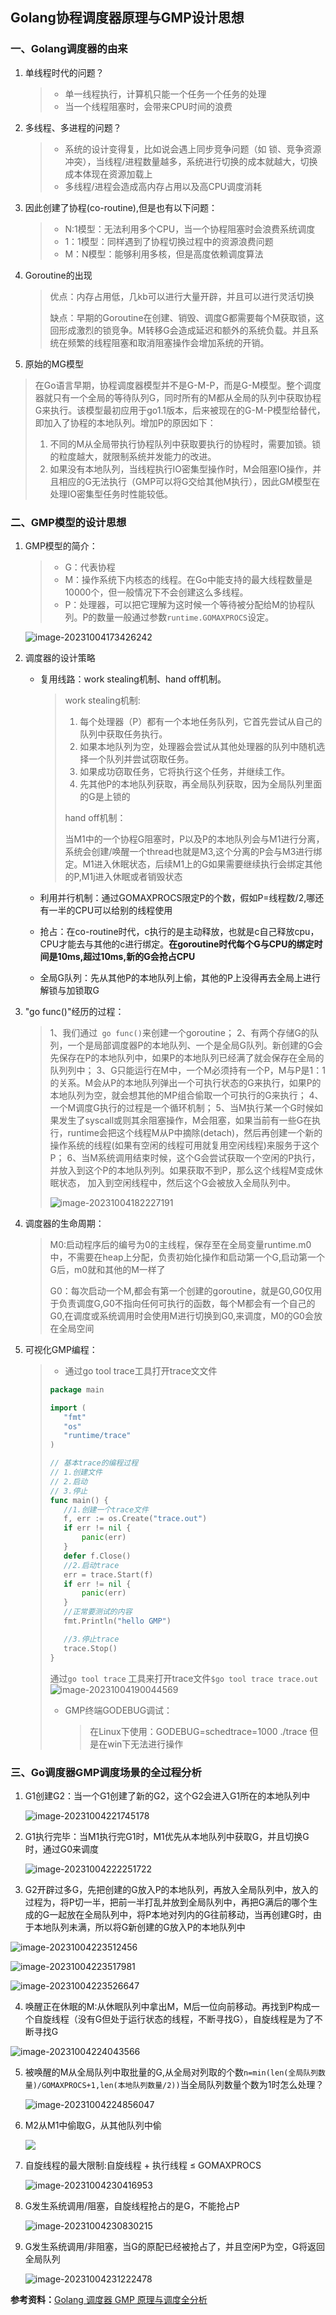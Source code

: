 ## Golang协程调度器原理与GMP设计思想

### 一、Golang调度器的由来

1. 单线程时代的问题？

   > - 单一线程执行，计算机只能一个任务一个任务的处理
   > - 当一个线程阻塞时，会带来CPU时间的浪费

2. 多线程、多进程的问题？

   > - 系统的设计变得复，比如说会遇上同步竞争问题（如 锁、竞争资源冲突），当线程/进程数量越多，系统进行切换的成本就越大，切换成本体现在资源加载上
   > - 多线程/进程会造成高内存占用以及高CPU调度消耗

3. 因此创建了协程(co-routine),但是也有以下问题：

   > - N:1模型：无法利用多个CPU，当一个协程阻塞时会浪费系统调度
   > - 1：1模型：同样遇到了协程切换过程中的资源浪费问题
   > - M：N模型：能够利用多核，但是高度依赖调度算法

4. Goroutine的出现

   > 优点：内存占用低，几kb可以进行大量开辟，并且可以进行灵活切换
   >
   > 缺点：早期的Goroutine在创建、销毁、调度G都需要每个M获取锁，这回形成激烈的锁竞争。M转移G会造成延迟和额外的系统负载。并且系统在频繁的线程阻塞和取消阻塞操作会增加系统的开销。

5.  原始的MG模型

   > ​	在Go语言早期，协程调度器模型并不是G-M-P，而是G-M模型。整个调度器就只有一个全局的等待队列G，同时所有的M都从全局的队列中获取协程G来执行。该模型最初应用于go1.1版本，后来被现在的G-M-P模型给替代，即加入了协程的本地队列。增加P的原因如下：
   >
   > 1. 不同的M从全局带执行协程队列中获取要执行的协程时，需要加锁。锁的粒度越大，就限制系统并发能力的改进。
   > 2. 如果没有本地队列，当线程执行IO密集型操作时，M会阻塞IO操作，并且相应的G无法执行（GMP可以将G交给其他M执行），因此GM模型在处理IO密集型任务时性能较低。

### 二、GMP模型的设计思想

1. GMP模型的简介：

   >- G：代表协程
   >- M：操作系统下内核态的线程。在Go中能支持的最大线程数量是10000个，但一般情况下不会创建这么多线程。
   >- P：处理器，可以把它理解为这时候一个等待被分配给M的协程队列。P的数量一般通过参数`runtime.GOMAXPROCS`设定。

   ![image-20231004173426242](https://s2.loli.net/2023/10/05/rOZ4PdpABemnJt1.png)

2. 调度器的设计策略

   - 复用线路：work stealing机制、hand off机制。

     > work stealing机制:
     >
     > 1. 每个处理器（P）都有一个本地任务队列，它首先尝试从自己的队列中获取任务执行。
     > 2. 如果本地队列为空，处理器会尝试从其他处理器的队列中随机选择一个队列并尝试窃取任务。
     > 3. 如果成功窃取任务，它将执行这个任务，并继续工作。
     > 4. 先其他P的本地队列获取，再全局队列获取，因为全局队列里面的G是上锁的
     >
     > hand off机制：
     >
     > ​	当M1中的一个协程G阻塞时，P以及P的本地队列会与M1进行分离，系统会创建/唤醒一个thread也就是M3,这个分离的P会与M3进行绑定。M1进入休眠状态，后续M1上的G如果需要继续执行会绑定其他的P,M1j进入休眠或者销毁状态

   - 利用并行机制：通过GOMAXPROCS限定P的个数，假如P=线程数/2,哪还有一半的CPU可以给别的线程使用

   - 抢占：在co-routine时代，c执行的是主动释放，也就是c自己释放cpu，CPU才能去与其他的c进行绑定。**在goroutine时代每个G与CPU的绑定时间是10ms,超过10ms,新的G会抢占CPU**

   - 全局G队列：先从其他P的本地队列上偷，其他的P上没得再去全局上进行解锁与加锁取G

3. "go func()"经历的过程：

   > 1、我们通过` go func()`来创建一个goroutine；
   > 2、有两个存储G的队列，一个是局部调度器P的本地队列、一个是全局G队列。新创建的G会先保存在P的本地队列中，如果P的本地队列已经满了就会保存在全局的队列列中；
   > 3、G只能运行在M中，一个M必须持有一个P，M与P是1：1的关系。M会从P的本地队列弹出一个可执行状态的G来执行，如果P的本地队列为空，就会想其他的MP组合偷取一个可执行的G来执行；
   > 4、一个M调度G执行的过程是一个循环机制；
   > 5、当M执行某一个G时候如果发生了syscall或则其余阻塞操作，M会阻塞，如果当前有一些G在执行，runtime会把这个线程M从P中摘除(detach)，然后再创建一个新的操作系统的线程(如果有空闲的线程可用就复用空闲线程)来服务于这个P；
   > 6、当M系统调用结束时候，这个G会尝试获取一个空闲的P执行，并放入到这个P的本地队列列。如果获取不到P，那么这个线程M变成休眠状态， 加入到空闲线程中，然后这个G会被放入全局队列中。
   >
   > ![image-20231004182227191](https://s2.loli.net/2023/10/05/xg94OGiwWb2NoPf.png)

4. 调度器的生命周期：

   > M0:启动程序后的编号为0的主线程，保存至在全局变量runtime.m0中，不需要在heap上分配，负责初始化操作和启动第一个G,启动第一个G后，m0就和其他的M一样了
   >
   > G0：每次启动一个M,都会有第一个创建的goroutine，就是G0,G0仅用于负责调度G,G0不指向任何可执行的函数，每个M都会有一个自己的G0,在调度或系统调用时会使用M进行切换到G0,来调度，M0的G0会放在全局空间

5. 可视化GMP编程：

   > - 通过go tool trace工具打开trace⽂文件
   >
   > ```go
   > package main
   > 
   > import (
   > 	"fmt"
   > 	"os"
   > 	"runtime/trace"
   > )
   > 
   > // 基本trace的编程过程
   > // 1.创建文件
   > // 2.启动
   > // 3.停止
   > func main() {
   > 	//1.创建一个trace文件
   > 	f, err := os.Create("trace.out")
   > 	if err != nil {
   > 		panic(err)
   > 	}
   > 	defer f.Close()
   > 	//2.启动trace
   > 	err = trace.Start(f)
   > 	if err != nil {
   > 		panic(err)
   > 	}
   > 	//正常要测试的内容
   > 	fmt.Println("hello GMP")
   > 
   > 	//3.停止trace
   > 	trace.Stop()
   > }
   > ```
   >
   > 通过`go tool trace` 工具来打开trace文件`$go tool trace trace.out`![image-20231004190044569](https://s2.loli.net/2023/10/05/SEmxRueqsQBzdZM.png)
   >
   > - GMP终端GODEBUG调试：
   >
   >   > 在Linux下使用：GODEBUG=schedtrace=1000 ./trace  但是在win下无法进行操作

### 三、Go调度器GMP调度场景的全过程分析

1. G1创建G2：当一个G1创建了新的G2，这个G2会进入G1所在的本地队列中

   ![image-20231004221745178](https://s2.loli.net/2023/10/05/85wfy1QRhYCNUdt.png)

2. G1执行完毕：当M1执行完G1时，M1优先从本地队列中获取G，并且切换G时，通过G0来调度

   ![image-20231004222251722](https://s2.loli.net/2023/10/05/zXsu5IOYo7dDJVU.png)

3. G2开辟过多G，先把创建的G放入P的本地队列，再放入全局队列中，放入的过程为，将P切一半，把前一半打乱并放到全局队列中，再把G满后的哪个生成的G一起放在全局队列中，将P本地对列内的G往前移动，当再创建G时，由于本地队列未满，所以将G新创建的G放入P的本地队列中

![image-20231004223512456](https://s2.loli.net/2023/10/05/i7HEfcjZd1k6Gw8.png)

![image-20231004223517981](https://s2.loli.net/2023/10/05/cZDK42tC7prGnza.png)

![image-20231004223526647](https://s2.loli.net/2023/10/05/2B1gOfkwG8PMCE9.png)

4. 唤醒正在休眠的M:从休眠队列中拿出M，M后一位向前移动。再找到P构成一个自旋线程（没有G但处于运行状态的线程，不断寻找G），自旋线程是为了不断寻找G

![image-20231004224043566](https://s2.loli.net/2023/10/05/IWBXiSazm2HgnLA.png)

5. 被唤醒的M从全局队列中取批量的G,从全局对列取的个数`n=min(len(全局队列数量)/GOMAXPROCS+1,len(本地队列数量/2))`当全局队列数量个数为1时怎么处理？

   ![image-20231004224856047](https://s2.loli.net/2023/10/05/ZBmE79Uj2gHfC63.png)

6. M2从M1中偷取G，从其他队列中偷

   ![](https://s2.loli.net/2023/10/05/cSaDQ2UruCNdOXH.png)

7. 自旋线程的最大限制:自旋线程 + 执行线程 ≤ GOMAXPROCS

   ![image-20231004230416953](https://s2.loli.net/2023/10/05/9k4abEdH3pNMo5w.png)

8. G发生系统调用/阻塞，自旋线程抢占的是G，不能抢占P

   ![image-20231004230830215](https://s2.loli.net/2023/10/05/9lXYWARoZGtmOCa.png)

9. G发生系统调用/非阻塞，当G的原配已经被抢占了，并且空闲P为空，G将返回全局队列

   ![image-20231004231222478](https://s2.loli.net/2023/10/05/blSnEc9Q7BZwfij.png)



**参考资料：**[Golang 调度器 GMP 原理与调度全分析](https://learnku.com/articles/41728)